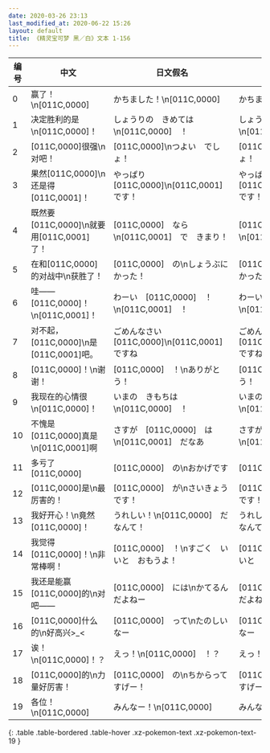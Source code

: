 ```yaml
---
date: 2020-03-26 23:13
last_modified_at: 2020-06-22 15:26
layout: default
title: 《精灵宝可梦 黑／白》文本 1-156
---
```

| 编号 | 中文 | 日文假名 | 日文汉字 |
| ---- | ---- | ---- | --- |
| 0 | 赢了！\n[011C,0000] | かちました！\n[011C,0000] | かちました！\n[011C,0000] |
| 1 | 决定胜利的是\n[011C,0000]！ | しょうりの　きめては\n[011C,0000]　！ | しょうりの　きめては\n[011C,0000]　！ |
| 2 | [011C,0000]很强\n对吧！ | [011C,0000]\nつよい　でしょ！ | [011C,0000]\nつよい　でしょ！ |
| 3 | 果然[011C,0000]\n还是得[011C,0001]！ | やっぱり　[011C,0000]\n[011C,0001]　です！ | やっぱり　[011C,0000]\n[011C,0001]　です！ |
| 4 | 既然要[011C,0000]\n就要用[011C,0001]了！ | [011C,0000]　なら\n[011C,0001]　で　きまり！ | [011C,0000]　なら\n[011C,0001]　で　きまり！ |
| 5 | 在和[011C,0000]的对战中\n获胜了！ | [011C,0000]　の\nしょうぶに　かった！ | [011C,0000]　の\nしょうぶに　かった！ |
| 6 | 哇——[011C,0000]！\n[011C,0001]！ | わーい　[011C,0000]　！\n[011C,0001]　！ | わーい　[011C,0000]　！\n[011C,0001]　！ |
| 7 | 对不起，[011C,0000]\n是[011C,0001]吧。 | ごめんなさい　[011C,0000]\n[011C,0001]　ですね | ごめんなさい　[011C,0000]\n[011C,0001]　ですね |
| 8 | [011C,0000]！\n谢谢！ | [011C,0000]　！\nありがとう！ | [011C,0000]　！\nありがとう！ |
| 9 | 我现在的心情很\n[011C,0000]！ | いまの　きもちは\n[011C,0000]　！ | いまの　きもちは\n[011C,0000]　！ |
| 10 | 不愧是[011C,0000]真是\n[011C,0001]啊 | さすが　[011C,0000]　は\n[011C,0001]　だなあ | さすが　[011C,0000]　は\n[011C,0001]　だなあ |
| 11 | 多亏了[011C,0000] | [011C,0000]　の\nおかげです | [011C,0000]　の\nおかげです |
| 12 | [011C,0000]是\n最厉害的！ | [011C,0000]　が\nさいきょう　です！ | [011C,0000]　が\nさいきょう　です！ |
| 13 | 我好开心！\n竟然[011C,0000]！ | うれしい！\n[011C,0000]　だなんて！ | うれしい！\n[011C,0000]　だなんて！ |
| 14 | 我觉得[011C,0000]！\n非常棒啊！ | [011C,0000]　！\nすごく　いいと　おもうよ！ | [011C,0000]　！\nすごく　いいと　おもうよ！ |
| 15 | 我还是能赢[011C,0000]的\n对吧—— | [011C,0000]　には\nかてるんだよねー | [011C,0000]　には\nかてるんだよねー |
| 16 | [011C,0000]什么的\n好高兴>_< | [011C,0000]　って\nたのしいなー | [011C,0000]　って\nたのしいなー |
| 17 | 诶！\n[011C,0000]！？ | えっ！\n[011C,0000]　！？ | えっ！\n[011C,0000]　！？ |
| 18 | [011C,0000]的\n力量好厉害！ | [011C,0000]　の\nちからって　すげー！ | [011C,0000]　の\nちからって　すげー！ |
| 19 | 各位！\n[011C,0000] | みんなー！\n[011C,0000] | みんなー！\n[011C,0000] |
{: .table .table-bordered .table-hover .xz-pokemon-text .xz-pokemon-text-19 }
